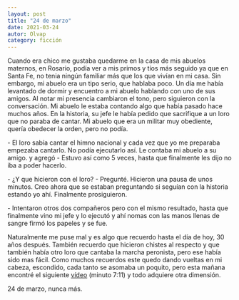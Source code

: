```yaml
---
layout: post
title: "24 de marzo"
date: 2021-03-24
autor: Olvap
category: ficción
---
```


Cuando era chico me gustaba quedarme en la casa de mis abuelos maternos, en
Rosario, podía ver a mis primos y tíos más seguido ya que en Santa Fe, no tenia
ningún familiar más que los que vivían en mi casa. Sin embargo, mi abuelo era
un tipo serio, que hablaba poco. Un día me había levantado de dormir y
encuentro a mi abuelo hablando con uno de sus amigos. Al notar mi presencia
cambiaron el tono, pero siguieron con la conversación. Mi abuelo le estaba
contando algo que había pasado hace muchos años. En la historia, su jefe
le había pedido que sacrifique a un loro que no paraba de cantar. Mi
abuelo que era un militar muy obediente, quería obedecer la orden, pero no
podía.

\- El loro sabía cantar el himno nacional y cada vez que yo me preparaba
empezaba cantarlo. No podía ejecutarlo así.
Le contaba mi abuelo a su amigo. y agregó - Estuvo así como 5 veces, hasta que
finalmente les dijo no iba a poder hacerlo.

\- ¿Y que hicieron con el loro? - Pregunté. Hicieron una pausa de unos minutos.
Creo ahora que se estaban preguntando si
seguían con la historia estando yo ahí. Finalmente prosiguieron.

\- Intentaron otros dos compañeros pero con el mismo resultado, hasta que
finalmente vino mi jefe y lo ejecutó y ahí
nomas con las manos llenas de sangre firmó los papeles y se fue.

Naturalmente me puse mal y es algo que recuerdo hasta el día de hoy, 30 años
después. También recuerdo que hicieron chistes al respecto y que también había
otro loro que cantaba la marcha peronista, pero ese había sido mas fácil. Como
muchos recuerdos este quedo dando vueltas en mi cabeza, escondido, cada tanto
se asomaba un poquito, pero esta mañana encontré el siguiente
[vídeo](https://youtu.be/Xd4AfRJf5w4?t=431) (minuto 7:11) y todo adquiere otra
dimensión.

24 de marzo, nunca más.
